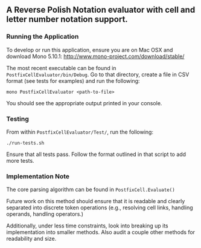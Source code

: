 ## A Reverse Polish Notation evaluator with cell and letter number notation support.

### Running the Application

To develop or run this application, ensure you are on Mac OSX and
download Mono 5.10.1: http://www.mono-project.com/download/stable/

The most recent executable can be found in `PostfixCellEvaluator/bin/Debug`. Go to that directory,
create a file in CSV format (see tests for examples) and run the following:

`mono PostfixCellEvaluator <path-to-file>`

You should see the appropriate output printed in your console.

### Testing

From within `PostfixCellEvaluator/Test/`, run the following:

`./run-tests.sh`

Ensure that all tests pass. Follow the format outlined in that script to add more tests.

### Implementation Note

The core parsing algorithm can be found in `PostfixCell.Evaluate()`

Future work on this method should ensure that it is readable and clearly separated
into discrete token operations (e.g., resolving cell links, handling operands, handling operators.)

Additionally, under less time constraints, look into breaking up its implementation
into smaller methods. Also audit a couple other methods for readability and size.
